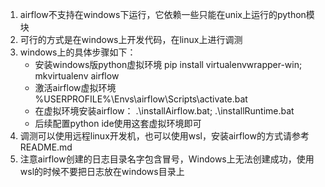 1. airflow不支持在windows下运行，它依赖一些只能在unix上运行的python模块
2. 可行的方式是在windows上开发代码，在linux上进行调测
3. windows上的具体步骤如下：
   * 安装windows版python虚拟环境
       pip install virtualenvwrapper-win; mkvirtualenv airflow
   * 激活airflow虚拟环境
       %USERPROFILE%\Envs\airflow\Scripts\activate.bat
   * 在虚拟环境安装airflow：
       .\installAirflow.bat; .\installRuntime.bat
   * 后续配置python ide使用这套虚拟环境即可
4. 调测可以使用远程linux开发机，也可以使用wsl，安装airflow的方式请参考README.md   
5. 注意airflow创建的日志目录名字包含冒号，Windows上无法创建成功，使用wsl的时候不要把日志放在windows目录上  
